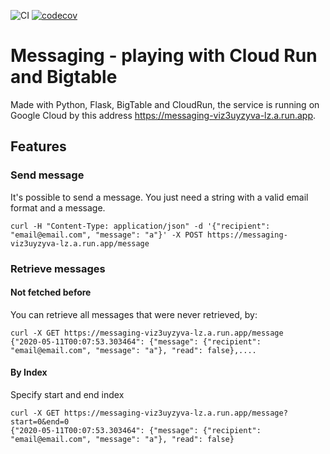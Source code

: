 ![CI](https://github.com/ramonmedeiros/messaging/workflows/CI/badge.svg)
[![codecov](https://codecov.io/gh/ramonmedeiros/messaging/branch/master/graph/badge.svg)](https://codecov.io/gh/ramonmedeiros/messaging)

# Messaging - playing with Cloud Run and Bigtable

Made with Python, Flask, BigTable and CloudRun, the service is running on Google Cloud by this address https://messaging-viz3uyzyva-lz.a.run.app.

## Features

### Send message

It's possible to send a message. You just need a string with a valid email format and a message.

```
curl -H "Content-Type: application/json" -d '{"recipient": "email@email.com", "message": "a"}' -X POST https://messaging-viz3uyzyva-lz.a.run.app/message
```

### Retrieve messages

#### Not fetched before
You can retrieve all messages that were never retrieved, by:
```
curl -X GET https://messaging-viz3uyzyva-lz.a.run.app/message
{"2020-05-11T00:07:53.303464": {"message": {"recipient": "email@email.com", "message": "a"}, "read": false},....

```

#### By Index
Specify start and end index
```
curl -X GET https://messaging-viz3uyzyva-lz.a.run.app/message?start=0&end=0
{"2020-05-11T00:07:53.303464": {"message": {"recipient": "email@email.com", "message": "a"}, "read": false}
```
